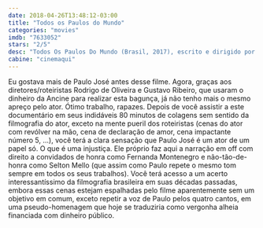 ```yaml
---
date: 2018-04-26T13:48:12-03:00
title: "Todos os Paulos do Mundo"
categories: "movies"
imdb: "7633052"
stars: "2/5"
desc: "Todos Os Paulos Do Mundo (Brasil, 2017), escrito e dirigido por Rodrigo de Oliveira, Gustavo Ribeiro, com Paulo José, Selton Mello, Joana Fomm, Fernanda Montenegro."
cabine: "cinemaqui"
---
```

Eu gostava mais de Paulo José antes desse filme. Agora, graças aos diretores/roteiristas Rodrigo de Oliveira e Gustavo Ribeiro, que usaram o dinheiro da Ancine para realizar esta bagunça, já não tenho mais o mesmo apreço pelo ator. Ótimo trabalho, rapazes. Depois de você assistir a este documentário em seus indidáveis 80 minutos de colagens sem sentido da filmografia do ator, exceto na mente pueril dos roteiristas (cenas do ator com revólver na mão, cena de declaração de amor, cena impactante número 5, ...), você terá a clara sensação que Paulo José é um ator de um papel só. O que é uma injustiça. Ele próprio faz aqui a narração em off com direito a convidados de honra como Fernanda Montenegro e não-tão-de-honra como Selton Mello (que assim como Paulo repete o mesmo tom sempre em todos os seus trabalhos). Você terá acesso a um acerto interessantíssimo da filmografia brasileira em suas décadas passadas, embora essas cenas estejam espalhadas pelo filme aparentemente sem um objetivo em comum, exceto repetir a voz de Paulo pelos quatro cantos, em uma pseudo-homenagem que hoje se traduziria como vergonha alheia financiada com dinheiro público.
